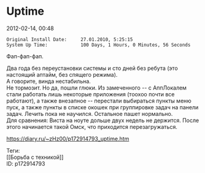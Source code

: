 Uptime
=======

   
 2012-02-14, 00:48   
  
```
Original Install Date:     27.01.2010, 5:25:15  
System Up Time:            100 Days, 1 Hours, 0 Minutes, 56 Seconds
```
   
 Фап-фап-фап.   
   
 Два года без переустановки   системы   и сто дней без ребута (это настоящий аптайм, без спящего режима).   
 А говорите, винда нестабильна.   
 Не тормозит. Но да, пошли глюки. Из замеченного -- с АппЛокалем стали работать лишь некоторые приложения (тоохоо почти все работают), а также внезапное -- перестали выбираться пункты меню пуск, а также пункты в списке окошек при группировке задач на панели задач. Лечить пока не научился. Остальное пашет нормально.   
 Для сравнения: Виста на ноуте дольше двух недель не держится. После этого начинается такой Омск, что приходится перезагружаться.   
    
 <https://diary.ru/~zHz00/p172914793_uptime.htm>   
   
 Теги:   
 [[Борьба с техникой]]   
 ID: p172914793